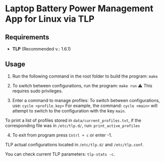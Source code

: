 # Laptop Battery Power Management App for Linux via TLP

## Requirements
- **TLP** (Recommended v.: 1.6.1)

## Usage

1. Run the following command in the root folder to build the program:
   ```make```

2. To switch between configurations, run the program:
    ```make run```
⚠ This requires sudo privileges.

3. Enter a command to manage profiles:
    To switch between configurations, use:
    ```cycle <profile_key>```
For example, the command:
    ```cycle <main>```
will attempt to switch to the configuration with the key ```main```.

To print a list of profiles stored in ```data/current_profiles.txt```, if the corresponding file was in ```/etc/tlp.d/```, run:
    ```print_active_profiles```

4. To exit from program press ```Cntrl + c``` or enter -1.

TLP actual configurations located in ```/etc/tlp.d/``` and ```/etc/tlp.conf```.

You can check current TLP parameters: ```tlp-stats -c```.
